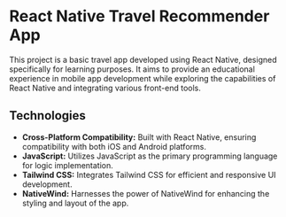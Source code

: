 # React Native Travel Recommender App

This project is a basic travel app developed using React Native, designed specifically for learning purposes. It aims to provide an educational experience in mobile app development while exploring the capabilities of React Native and integrating various front-end tools.

## Technologies

- **Cross-Platform Compatibility:** Built with React Native, ensuring compatibility with both iOS and Android platforms.
- **JavaScript:** Utilizes JavaScript as the primary programming language for logic implementation.
- **Tailwind CSS:** Integrates Tailwind CSS for efficient and responsive UI development.
- **NativeWind:** Harnesses the power of NativeWind for enhancing the styling and layout of the app.

